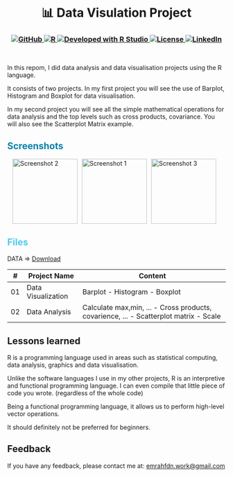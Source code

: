 
<h1 align="center">
<br>
📊  Data Visulation Project 
</h1>

<h3 align="center">
  <a class="header-badge" target="_blank" href="https://github.com/EmrahFidan">
    <img alt="GitHub" src="https://img.shields.io/badge/GitHub-white.svg?logo=github&style=social"/>
  </a>
  <a href="https://img.shields.io/badge/Language-R-orange.svg" target="_blank">
  <img alt="R" src="https://img.shields.io/badge/Language-R-orange.svg"/>
</a>
<a href="https://www.rstudio.com/" target="_blank">
  <img alt="Developed with R Studio" src="https://img.shields.io/badge/Developed%20with-R%20Studio-purple"/>
</a>
  <a class="header-badge" target="_blank" href="https://github.com/EmrahFidan/Data_Manipulation/blob/main/LICENSE">
    <img alt="License" src="https://img.shields.io/github/license/PritamSarbajna/tourism-website?color=darkblue"/>
  </a>
  <a class="header-badge" target="_blank" href="https://www.linkedin.com/in/emrah-fidann/" >
    <img alt="LinkedIn" src="https://img.shields.io/badge/LinkedIn-blue.svg?logo=linkedin&style=social"/>
  </a>
</h3>
<br>

In this repom, I did data analysis and data visualisation projects using the R language.

It consists of two projects. In my first project you will see the use of Barplot, Histogram and Boxplot for data visualisation. 

In my second project you will see all the simple mathematical operations for data analysis and the top levels such as cross products, covariance. You will also see the Scatterplot Matrix example.

<h2 style="color: #0081a7;"> Screenshots </h2>

<div style="display: flex; justify-content: center;">
<img src="https://github.com/EmrahFidan/educationApp/assets/114583209/70738a5c-12d9-4b03-ab4c-ebfa82351c7c" alt="Screenshot 2" width="150" style="margin-right: 10px;" />
    <img src="https://github.com/EmrahFidan/educationApp/assets/114583209/9c32f446-663d-45a9-8fb2-d72a5337909a" alt="Screenshot 1" width="150" style="margin-right: 10px;" />
    <img src="https://github.com/EmrahFidan/educationApp/assets/114583209/53dc5cd9-5131-4aa8-8165-5e1a59c88da0" alt="Screenshot 3" width="150" style="margin-right: 10px;" />

</div>

<h2 style="color: #4cc9f0;"> Files </h1>

DATA =>  [Download](https://drive.google.com/file/d/1W-m49en5dnE5WJSYHfjniTXfyjbU5Kix/view?usp=sharing)   

|  #  | Project Name     | Content     |
| :-: | ---------------- | ----------- |
| 01  | Data Visualization | Barplot - Histogram - Boxplot |
| 02  | Data Analysis | Calculate max,min, ... - Cross products, covarience, ...  - Scatterplot matrix - Scale |

<h2 style="colour: #4cc9f0;"> Lessons learned </h1>

R is a programming language used in areas such as statistical computing, data analysis, graphics and data visualisation. 

Unlike the software languages I use in my other projects, R is an interpretive and functional programming language. I can even compile that little piece of code you wrote. (regardless of the whole code) 

Being a functional programming language, it allows us to perform high-level vector operations. 

It should definitely not be preferred for beginners.

## Feedback

If you have any feedback, please contact me at: emrahfdn.work@gmail.com


